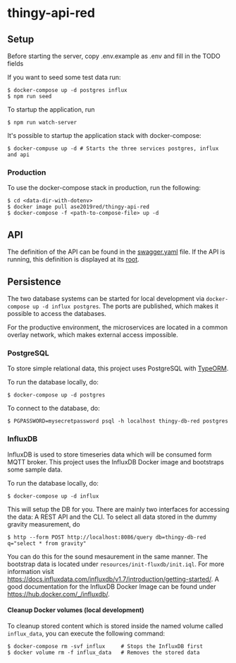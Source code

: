 # thingy-api-red

## Setup

Before starting the server, copy .env.example as .env and fill in the TODO fields

If you want to seed some test data run:

    $ docker-compose up -d postgres influx
    $ npm run seed

To startup the application, run

    $ npm run watch-server

It's possible to startup the application stack with docker-compose:

    $ docker-compuse up -d # Starts the three services postgres, influx and api

### Production
To use the docker-compose stack in production, run the following:

    $ cd <data-dir-with-dotenv>
    $ docker image pull ase2019red/thingy-api-red
    $ docker-compose -f <path-to-compose-file> up -d


## API
The definition of the API can be found in the [swagger.yaml](./swagger.yaml) file. If the API is running, this definition is displayed at its [root](http://localhost:8000/).

## Persistence
The two database systems can be started for local development via `docker-compose up -d influx postgres`. The ports are published, which makes it possible to access the databases.

For the productive environment, the microservices are located in a common overlay network, which makes external access impossible.

### PostgreSQL
To store simple relational data, this project uses PostgreSQL with [TypeORM](https://github.com/typeorm/typeorm).

To run the database locally, do:

    $ docker-compose up -d postgres

To connect to the database, do:

    $ PGPASSWORD=mysecretpassword psql -h localhost thingy-db-red postgres

### InfluxDB
InfluxDB is used to store timeseries data which will be consumed form MQTT broker.
This project uses the InfluxDB Docker image and bootstraps some sample data.

To run the database locally, do:

    $ docker-compose up -d influx

This will setup the DB for you. There are mainly two interfaces for accessing the data: A REST API and the CLI.
To select all data stored in the dummy gravity measurement, do

    $ http --form POST http://localhost:8086/query db=thingy-db-red q="select * from gravity"

You can do this for the sound mesaurement in the same manner. The bootstrap data is located under `resources/init-fluxdb/init.iql`.
For more information visit https://docs.influxdata.com/influxdb/v1.7/introduction/getting-started/. A good documentation for
the InfluxDB Docker Image can be found under https://hub.docker.com/_/influxdb/.

#### Cleanup Docker volumes (local development)
To cleanup stored content which is stored inside the named volume called `influx_data`, you can execute the following command:

    $ docker-compose rm -svf influx     # Stops the InfluxDB first
    $ docker volume rm -f influx_data   # Removes the stored data
